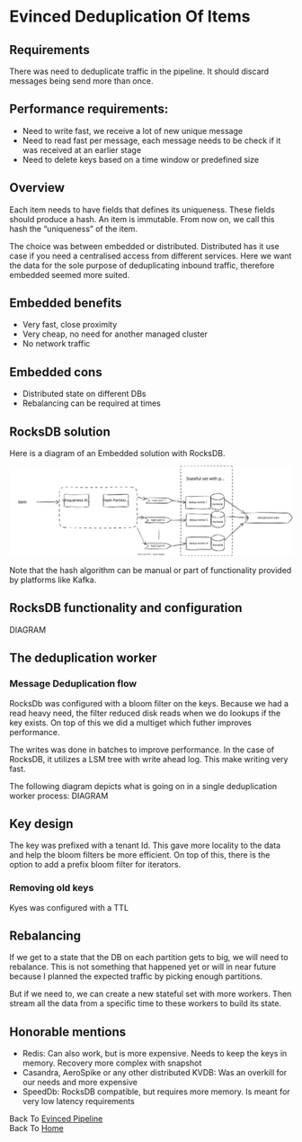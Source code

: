 # Evinced Deduplication Of Items

## Requirements
There was need to deduplicate traffic in the pipeline. It should discard messages being send more than once.

## Performance requirements:
- Need to write fast, we receive a lot of new unique message
- Need to read fast per message, each message needs to be check if it was received at an earlier stage
- Need to delete keys based on a time window or predefined size

## Overview
Each item needs to have fields that defines its uniqueness. These fields should produce a hash. An item is immutable. From now on, we call this hash the “uniqueness” of the item.

The choice was between embedded or distributed. Distributed has it use case if you need a centralised access from different services. Here we want the data for the sole purpose of deduplicating inbound traffic, therefore embedded seemed more suited.

## Embedded benefits

- Very fast, close proximity
- Very cheap, no need for another managed cluster
- No network traffic

## Embedded cons

- Distributed state on different DBs
- Rebalancing can be required at times

## RocksDB solution
Here is a diagram of an Embedded solution with RocksDB.

![My SVG Image](/evinced/platform_dedup_flow.svg)

Note that the hash algorithm can be manual or part of functionality provided by platforms like Kafka.

## RocksDB functionality and configuration
DIAGRAM
## The deduplication worker
### Message Deduplication flow
RocksDb was configured with a bloom filter on the keys. Because we had a read heavy need, the filter reduced disk reads when we do lookups if the key exists. On top of this we did a multiget which futher improves performance.

The writes was done in batches to improve performance. In the case of RocksDB, it utilizes a LSM tree with write ahead log. This make writing very fast.

The following diagram depicts what is going on in a single deduplication worker process:
DIAGRAM
 
## Key design
The key was prefixed with a tenant Id. This gave more locality to the data and help the bloom filters be more efficient. On top of this, there is the option to add a prefix bloom filter for iterators.

### Removing old keys
Kyes was configured with a TTL

## Rebalancing
If we get to a state that the DB on each partition gets to big, we will need to rebalance. This is not something that happened yet or will in near future because I planned the expected traffic by picking enough partitions. 

But if we need to, we can create a new stateful set with more workers. Then stream all the data from a specific time to these workers to build its state.

## Honorable mentions
- Redis: Can also work, but is more expensive. Needs to keep the keys in memory. Recovery more complex with snapshot
- Casandra, AeroSpike or any other distributed KVDB: Was an overkill for our needs and more expensive
- SpeedDb: RocksDB compatible, but requires more memory. Is meant for very low latency requirements

Back To [Evinced Pipeline](./platform_pipeline.md)  
Back To [Home](../index.md)
